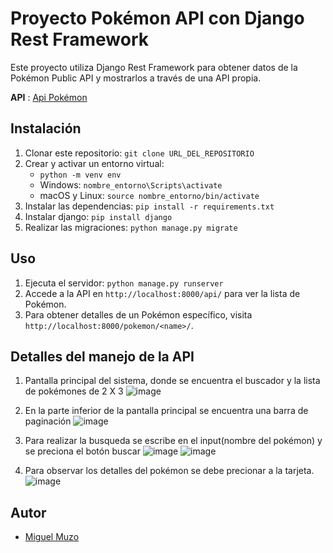 # Proyecto Pokémon API con Django Rest Framework

Este proyecto utiliza Django Rest Framework para obtener datos de la Pokémon Public API y mostrarlos a través de una API propia.

**API** : [Api Pokémon](https://pokeapi.co/api/v2/pokemon)

## Instalación

1. Clonar este repositorio: `git clone URL_DEL_REPOSITORIO`
2. Crear y activar un entorno virtual:
   - `python -m venv env`
   - Windows: `nombre_entorno\Scripts\activate`
   - macOS y Linux: `source nombre_entorno/bin/activate`
3. Instalar las dependencias: `pip install -r requirements.txt`
4. Instalar django: `pip install django`
5. Realizar las migraciones: `python manage.py migrate`

## Uso

1. Ejecuta el servidor: `python manage.py runserver`
2. Accede a la API en `http://localhost:8000/api/` para ver la lista de Pokémon.
3. Para obtener detalles de un Pokémon específico, visita `http://localhost:8000/pokemon/<name>/`.

## Detalles del manejo de la API
1. Pantalla principal del sistema, donde se encuentra el buscador y la lista de pokémones de 2 X 3
![image](https://github.com/Miguel-EMC/Api-Pokemon/assets/74844624/18d672dc-19f9-4d98-a37a-66be2eb97b0e)

2. En la parte inferior de la pantalla principal se encuentra una barra de paginación
![image](https://github.com/Miguel-EMC/Api-Pokemon/assets/74844624/6810d15a-0ff3-4da3-a746-e60446eab901)

3. Para realizar la busqueda se escribe en el input(nombre del pokémon) y se preciona el botón buscar
![image](https://github.com/Miguel-EMC/Api-Pokemon/assets/74844624/cff1bb03-24d7-4661-b59e-1505436bc364)
![image](https://github.com/Miguel-EMC/Api-Pokemon/assets/74844624/60a8469f-c011-4375-b97c-045ae43a90ab)

4. Para observar los detalles del pokémon se debe precionar a la tarjeta.
![image](https://github.com/Miguel-EMC/Api-Pokemon/assets/74844624/57ea8101-6acd-4791-9d33-c6b745fbfeec)

## Autor

- [Miguel Muzo](https://github.com/Miguel-EMC)
